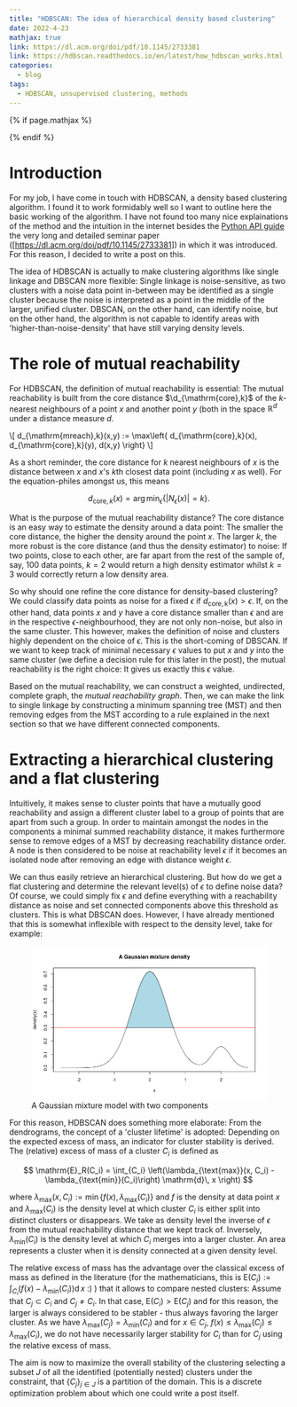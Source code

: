 ```yaml
---
title: "HDBSCAN: The idea of hierarchical density based clustering"
date: 2022-4-23
mathjax: true
link: https://dl.acm.org/doi/pdf/10.1145/2733381
link: https://hdbscan.readthedocs.io/en/latest/how_hdbscan_works.html
categories:
  - blog
tags:
  - HDBSCAN, unsupervised clustering, methods
---
```


<script src="https://polyfill.io/v3/polyfill.min.js?features=es6"></script>
<script id="MathJax-script" defer
        src="https://cdn.jsdelivr.net/npm/mathjax@3/es5/tex-mml-chtml.js">
</script>


{% if page.mathjax %}
<script type="text/javascript" async
  src="https://cdn.mathjax.org/mathjax/latest/MathJax.js?config=TeX-MML-AM_CHTML">
</script>

<script type="text/x-mathjax-config">
  MathJax.Hub.Config({
    extensions: ["tex2jax.js"],
    jax: ["input/TeX", "output/HTML-CSS"],
    tex2jax: {
      inlineMath: [ ['$','$'], ["\\(","\\)"] ],
      displayMath: [ ['$$','$$'], ["\\[","\\]"] ],
      processEscapes: true
    },
    "HTML-CSS": { availableFonts: ["TeX"] }
  });


  MathJax.Hub.Register.MessageHook("Math Processing Error",function (message) {
    alert("Math Processing Error: "+message[1]);
    });
  MathJax.Hub.Register.MessageHook("TeX Jax - parse error",function (message) {
    alert("Math Processing Error: "+message[1]);
    });
</script>
{% endif %}

# Introduction

For my job, I have come in touch with HDBSCAN, a density based clustering algorithm. I found it to work formidably well so I want to outline here the basic working of the algorithm. I have not found too many nice explainations of the method and the intuition in the internet besides the [Python API guide](https://hdbscan.readthedocs.io/en/latest/how_hdbscan_works.html) the very long and detailed seminar paper ([https://dl.acm.org/doi/pdf/10.1145/2733381]) in which it was introduced. For this reason, I decided to write a post on this.

The idea of HDBSCAN is actually to make clustering algorithms like single linkage and DBSCAN more flexible: Single linkage is noise-sensitive, as two clusters with a noise data point in-between may be identified as a single cluster because the noise is interpreted as a point in the middle of the larger, unified cluster. DBSCAN, on the other hand, can identify noise, but on the other hand, the algorithm is not capable to identify areas with 'higher-than-noise-density' that have still varying density levels. 

# The role of mutual reachability

For HDBSCAN, the definition of mutual reachability is essential: The mutual reachability is built from the core distance $\d_{\mathrm{core},k}$ of the $k$-nearest neighbours of a point $x$ and another point $y$ (both in the space $\mathbb{R}^d$ under a distance measure $d$.

\\[ d_{\mathrm{mreach},k}(x,y) := \max\left\{ d_{\mathrm{core},k}(x), d_{\mathrm{core},k}(y), d(x,y) \right\} \\]

As a short reminder, the core distance for $k$ nearest neighbours of $x$ is the distance between $x$ and $x$'s $k$th closest data point (including $x$ as well). For the equation-philes amongst us, this means 

$$
d_{\mathrm{core},k}(x) = \mathrm{arg}\,\min_\epsilon \{|N_\epsilon(x)| = k\}.
$$

What is the purpose of the mutual reachability distance? The core distance is an easy way to estimate the density around a data point: The smaller the core distance, the higher the density around the point $x$. The larger $k$, the more robust is the core distance (and thus the density estimator) to noise: If two points, close to each other, are far apart from the rest of the sample of, say, 100 data points, $k = 2$ would return a high density estimator whilst $k = 3$ would correctly return a low density area.

So why should one refine the core distance for density-based clustering? We could classify data points as noise for a fixed $\epsilon$ if $d_{\mathrm{core,k}}(x) > \epsilon$. If, on the other hand, data points $x$ and $y$ have a core distance smaller than $\epsilon$ and are in the respective $\epsilon$-neighbourhood, they are not only non-noise, but also in the same cluster. This however, makes the definition of noise and clusters highly dependent on the choice of $\epsilon$. This is the short-coming of DBSCAN. If we want to keep track of minimal necessary $\epsilon$ values to put $x$ and $y$ into the same cluster (we define a decision rule for this later in the post), the mutual reachability is the right choice: It gives us exactly this $\epsilon$ value. 

Based on the mutual reachability, we can construct a weighted, undirected, complete graph, the *mutual reachability graph*. Then, we can make the link to single linkage by constructing a minimum spanning tree (MST) and then removing edges from the MST according to a rule explained in the next section so that we have different connected components. 

# Extracting a hierarchical clustering and a flat clustering

Intuitively, it makes sense to cluster points that have a mutually good reachability and assign a different cluster label to a group of points that are apart from such a group. In order to maintain amongst the nodes in the components a minimal summed reachability distance, it makes furthermore sense to remove edges of a MST by decreasing reachability distance order. A node is then considered to be noise at reachability level $\epsilon$ if it becomes an isolated node after removing an edge with distance weight $\epsilon$.

We can thus easily retrieve an hierarchical clustering. But how do we get a flat clustering and determine the relevant level(s) of $\epsilon$ to define noise data? Of course, we could simply fix $\epsilon$ and define everything with a reachability distance as noise and set connected components above this threshold as clusters. This is what DBSCAN does. However, I have already mentioned that this is somewhat inflexible with respect to the density level, take for example:

<figure>
    <a href="/assets/images/gaussian_mixture.png"><img src="/assets/images/gaussian_mixture.png"></a>
    <figcaption>A Gaussian mixture model with two components</figcaption>
</figure>

For this reason, HDBSCAN does something more elaborate: From the dendrograms, the concept of a 'cluster lifetime' is adopted: Depending on the expected excess of mass, an indicator for cluster stability is derived. The (relative) excess of mass of a cluster $C_i$ is defined as

$$
\mathrm{E}_R(C_i) = \int_{C_i} \left(\lambda_{\text{max}}(x, C_i) - \lambda_{\text{min}}(C_i)\right) \mathrm{d}\, x \right)
$$

where $\lambda_{\text{max}}(x, C_i) := \min\left\{ f(x), \lambda_{\text{max}}(C_i)\right\}$ and $f$ is the density at data point $x$ and $\lambda_{\text{max}}(C_i)$ is the density level at which cluster $C_i$ is either split into distinct clusters or disappears. We take as density level the inverse of $\epsilon$ from the mutual reachability distance that we kept track of. Inversely, $\lambda_{\text{min}}(C_i)$ is the density level at which $C_i$ merges into a larger cluster. An area represents a cluster when it is density connected at a given density level.

The relative excess of mass has the advantage over the classical excess of mass as defined in the literature (for the mathematicians, this is $\mathrm{E}(C_i) :=  \int_{C_i} \left(f(x) - \lambda_{\text{min}}(C_i)\right) \mathrm{d}\, x$ :) ) that it allows to compare nested clusters: Assume that $C_j \subset C_i$ and $C_j \neq C_i$. In that case, $\mathrm{E}(C_i) > \mathrm{E}(C_j)$ and for this reason, the larger is always considered to be stabler - thus always favoring the larger cluster. As we have $\lambda_{\text{max}}(C_j) = \lambda_{\text{min}}(C_i)$ and for $x \in C_j$, $f(x) \leq \lambda_{\text{max}}(C_j) \leq \lambda_{\text{max}}(C_i)$, we do not have necessarily larger stability for $C_i$ than for $C_j$ using the relative excess of mass.

The aim is now to maximize the overall stability of the clustering selecting a subset $J$ of all the identified (potentially nested) clusters under the constraint, that $\left\{C_j\right\}_{j\in J}$ is a partition of the domain. This is a discrete optimization problem about which one could write a post itself. 


